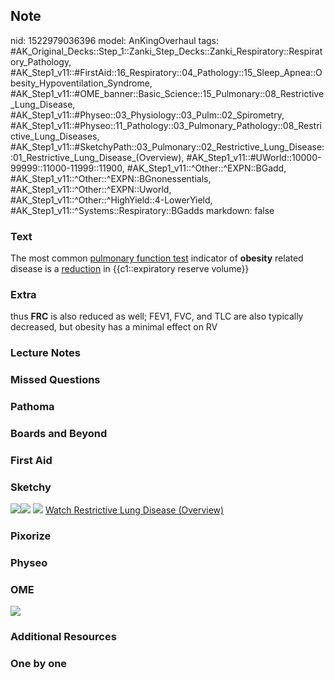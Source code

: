 ## Note
nid: 1522979036396
model: AnKingOverhaul
tags: #AK_Original_Decks::Step_1::Zanki_Step_Decks::Zanki_Respiratory::Respiratory_Pathology, #AK_Step1_v11::#FirstAid::16_Respiratory::04_Pathology::15_Sleep_Apnea::Obesity_Hypoventilation_Syndrome, #AK_Step1_v11::#OME_banner::Basic_Science::15_Pulmonary::08_Restrictive_Lung_Disease, #AK_Step1_v11::#Physeo::03_Physiology::03_Pulm::02_Spirometry, #AK_Step1_v11::#Physeo::11_Pathology::03_Pulmonary_Pathology::08_Restrictive_Lung_Diseases, #AK_Step1_v11::#SketchyPath::03_Pulmonary::02_Restrictive_Lung_Disease::01_Restrictive_Lung_Disease_(Overview), #AK_Step1_v11::#UWorld::10000-99999::11000-11999::11900, #AK_Step1_v11::^Other::^EXPN::BGadd, #AK_Step1_v11::^Other::^EXPN::BGnonessentials, #AK_Step1_v11::^Other::^EXPN::Uworld, #AK_Step1_v11::^Other::^HighYield::4-LowerYield, #AK_Step1_v11::^Systems::Respiratory::BGadds
markdown: false

### Text
The most common <u>pulmonary function test</u> indicator of
<b>obesity</b> related disease is a <u>reduction</u> in
{{c1::expiratory reserve volume}}

### Extra
thus <b>FRC</b> is also reduced as well; FEV1, FVC, and TLC are
also typically decreased, but obesity has a minimal effect on RV

### Lecture Notes


### Missed Questions


### Pathoma


### Boards and Beyond


### First Aid


### Sketchy
<img src=
"Screen%20Shot%202019-12-26%20at%2010.11.33%20AM.JPG"><img src=
"Screen%20Shot%202019-12-26%20at%2010.11.40%20AM.JPG"> <img src=
"Screen%20Shot%202019-12-29%20at%2011.32.01%20AM.JPG"> <a href=
"https://dashboard.sketchy.com/study/medical/courses/medical-pathophysiology/units/medical-pathophysiology-pulmonary/videos/medical-pathophysiology-pulmonary-restrictive-lung-disease-restrictive-lung-disease-overview?utm_source=anki&utm_medium=partnership&utm_campaign=february_update&utm_content=medical">
Watch Restrictive Lung Disease (Overview)</a>

### Pixorize


### Physeo


### OME
<div class="ome-widget">
  <a href=
  "https://onlinemeded.org/spa/pulmonary/restrictive-lung-disease/acquire?ref=anki">
  <img src="_OME_AnkiFlashcards_Lesson_4.png"></a>
</div>

### Additional Resources


### One by one

